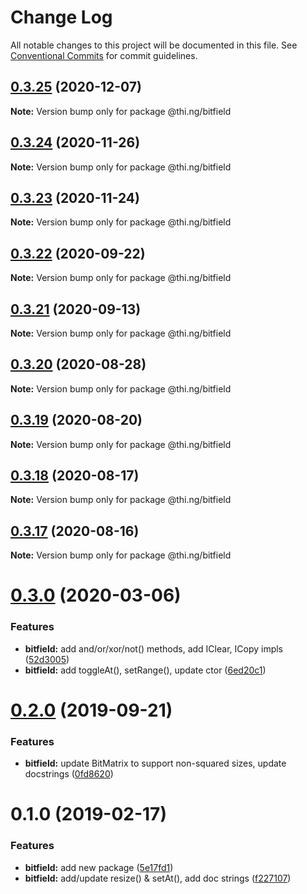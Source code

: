 # Change Log

All notable changes to this project will be documented in this file.
See [Conventional Commits](https://conventionalcommits.org) for commit guidelines.

## [0.3.25](https://github.com/thi-ng/umbrella/compare/@thi.ng/bitfield@0.3.24...@thi.ng/bitfield@0.3.25) (2020-12-07)

**Note:** Version bump only for package @thi.ng/bitfield





## [0.3.24](https://github.com/thi-ng/umbrella/compare/@thi.ng/bitfield@0.3.23...@thi.ng/bitfield@0.3.24) (2020-11-26)

**Note:** Version bump only for package @thi.ng/bitfield





## [0.3.23](https://github.com/thi-ng/umbrella/compare/@thi.ng/bitfield@0.3.22...@thi.ng/bitfield@0.3.23) (2020-11-24)

**Note:** Version bump only for package @thi.ng/bitfield





## [0.3.22](https://github.com/thi-ng/umbrella/compare/@thi.ng/bitfield@0.3.21...@thi.ng/bitfield@0.3.22) (2020-09-22)

**Note:** Version bump only for package @thi.ng/bitfield





## [0.3.21](https://github.com/thi-ng/umbrella/compare/@thi.ng/bitfield@0.3.20...@thi.ng/bitfield@0.3.21) (2020-09-13)

**Note:** Version bump only for package @thi.ng/bitfield





## [0.3.20](https://github.com/thi-ng/umbrella/compare/@thi.ng/bitfield@0.3.19...@thi.ng/bitfield@0.3.20) (2020-08-28)

**Note:** Version bump only for package @thi.ng/bitfield





## [0.3.19](https://github.com/thi-ng/umbrella/compare/@thi.ng/bitfield@0.3.18...@thi.ng/bitfield@0.3.19) (2020-08-20)

**Note:** Version bump only for package @thi.ng/bitfield





## [0.3.18](https://github.com/thi-ng/umbrella/compare/@thi.ng/bitfield@0.3.17...@thi.ng/bitfield@0.3.18) (2020-08-17)

**Note:** Version bump only for package @thi.ng/bitfield





## [0.3.17](https://github.com/thi-ng/umbrella/compare/@thi.ng/bitfield@0.3.16...@thi.ng/bitfield@0.3.17) (2020-08-16)

**Note:** Version bump only for package @thi.ng/bitfield





# [0.3.0](https://github.com/thi-ng/umbrella/compare/@thi.ng/bitfield@0.2.8...@thi.ng/bitfield@0.3.0) (2020-03-06)


### Features

* **bitfield:** add and/or/xor/not() methods, add IClear, ICopy impls ([52d3005](https://github.com/thi-ng/umbrella/commit/52d3005281c90b89d41d3b2504e3eb47cafa6e03))
* **bitfield:** add toggleAt(), setRange(), update ctor ([6ed20c1](https://github.com/thi-ng/umbrella/commit/6ed20c13768fe3bdd38990ee79c865a13775fc2d))





# [0.2.0](https://github.com/thi-ng/umbrella/compare/@thi.ng/bitfield@0.1.12...@thi.ng/bitfield@0.2.0) (2019-09-21)

### Features

* **bitfield:** update BitMatrix to support non-squared sizes, update docstrings ([0fd8620](https://github.com/thi-ng/umbrella/commit/0fd8620))

# 0.1.0 (2019-02-17)

### Features

* **bitfield:** add new package ([5e17fd1](https://github.com/thi-ng/umbrella/commit/5e17fd1))
* **bitfield:** add/update resize() & setAt(), add doc strings ([f227107](https://github.com/thi-ng/umbrella/commit/f227107))
